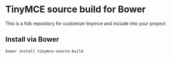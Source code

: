 TinyMCE source build for Bower
==============================
This is a folk repository for customize tinymce and include into your proyect

Install via Bower
-----------------
`bower install tinymce-source-build`